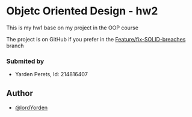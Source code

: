 # Objetc Oriented Design - hw2

This is my hw1 base on my project in the OOP course

The project is on GitHub if you prefer
in the [Feature/fix-SOLID-breaches](https://github.com/lordYorden/oop-hw/tree/Feature/fix-SOLID-breaches) branch

### Submited by

- Yarden Perets, Id: 214816407

## Author

- [@lordYorden](https://www.github.com/lordYorden)
